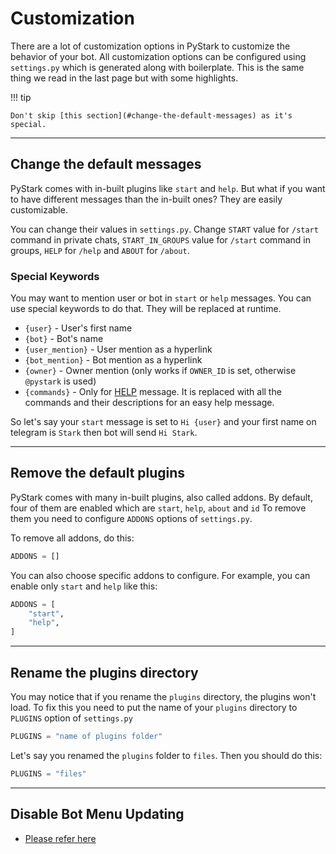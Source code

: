 # Customization

There are a lot of customization options in PyStark to customize the behavior of your bot. All customization options can be configured using `settings.py` which is generated along with boilerplate. This is the same thing we read in the last page but with some highlights.

!!! tip 

    Don't skip [this section](#change-the-default-messages) as it's special.

---

## Change the default messages

PyStark comes with in-built plugins like `start` and `help`. But what if you want to have different messages than the in-built ones? They are easily customizable.

You can change their values in `settings.py`. Change `START` value for `/start` command in private chats, `START_IN_GROUPS` value for `/start` command in groups, `HELP` for `/help` and `ABOUT` for `/about`.

### **Special Keywords**

You may want to mention user or bot in `start` or `help` messages. You can use special keywords to do that. They will be replaced at runtime.

- `{user}` - User's first name
- `{bot}` - Bot's name
- `{user_mention}` - User mention as a hyperlink
- `{bot_mention}` - Bot mention as a hyperlink
- `{owner}` - Owner mention (only works if `OWNER_ID` is set, otherwise `@pystark` is used)
- `{commands}` - Only for [HELP](/topics/settings#help-option) message. It is replaced with all the commands and their descriptions for an easy help message.

So let's say your `start` message is set to `Hi {user}` and your first name on telegram is `Stark` then bot will send `Hi Stark`.

---

## Remove the default plugins

PyStark comes with many in-built plugins, also called addons. By default, four of them are enabled which are `start`, `help`, `about` and `id`
To remove them you need to configure `ADDONS` options of `settings.py`.

To remove all addons, do this:

```python
ADDONS = []
```

You can also choose specific addons to configure. For example, you can enable only `start` and `help` like this:

```python
ADDONS = [
    "start",
    "help",
]
```

---

## Rename the plugins directory

You may notice that if you rename the `plugins` directory, the plugins won't load. To fix this you need to put the name of your `plugins` directory to `PLUGINS` option of `settings.py`

```python
PLUGINS = "name of plugins folder"
```

Let's say you renamed the ``plugins`` folder to ``files``. Then you should do this:

```python
PLUGINS = "files"
```

---

## Disable Bot Menu Updating

- [Please refer here](/topics/bot-menu#customize-bot-menu)

